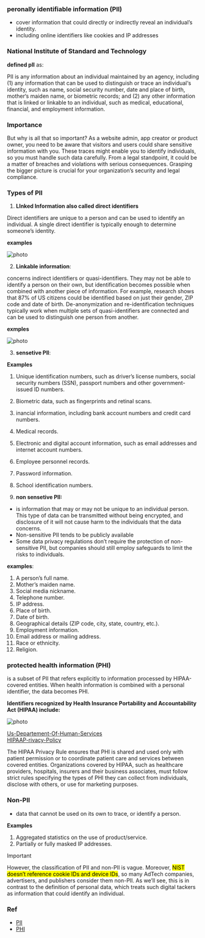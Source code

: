 ### peronally identifiable information (PII)

-  cover information that could directly or indirectly reveal an individual’s identity.
- including online identifiers like cookies and IP addresses

### National Institute of Standard and Technology

**defined pII** as:

PII is any information about an individual maintained by an agency, including (1) any information that can be used to distinguish or trace an individual‘s identity, such as name, social security number, date and place of birth, mother‘s maiden name, or biometric records; and (2) any other information that is linked or linkable to an individual, such as medical, educational, financial, and employment information.

### Importance

But why is all that so important? As a website admin, app creator or product owner, you need to be aware that visitors and users could share sensitive information with you. These traces might enable you to identify individuals, so you must handle such data carefully. From a legal standpoint, it could be a matter of breaches and violations with serious consequences. Grasping the bigger picture is crucial for your organization’s security and legal compliance.

### Types of PII

1. **LInked Information also called direct identifiers**

Direct identifiers are unique to a person and can be used to identify an individual. A single direct identifier is typically enough to determine someone’s identity.

**examples**

![photo](https://piwik.pro/wp-content/uploads/2020/10/PII_vs_personal_data_Diagram_1-1536x1164.png)

2. **Linkable information**:

concerns indirect identifiers or quasi-identifiers. They may not be able to identify a person on their own, but identification becomes possible when combined with another piece of information. For example, research shows that 87% of US citizens could be identified based on just their gender, ZIP code and date of birth. De-anonymization and re-identification techniques typically work when multiple sets of quasi-identifiers are connected and can be used to distinguish one person from another.

**exmples**

![photo](https://piwik.pro/wp-content/uploads/2020/10/PII_vs_personal_data_Diagram_2-1536x826.png)

3. **sensetive PII**:

**Examples**

1. Unique identification numbers, such as driver’s license numbers, social security numbers (SSN), passport numbers and other government-issued ID numbers.
2. Biometric data, such as fingerprints and retinal scans.
3. inancial information, including bank account numbers and credit card numbers.
4. Medical records.
5. Electronic and digital account information, such as email addresses and internet account numbers.
6. Employee personnel records.
7. Password information.
8. School identification numbers.

4. **non sensetive PII:**
- is information that may or may not be unique to an individual person. This type of data can be transmitted without being encrypted, and disclosure of it will not cause harm to the individuals that the data concerns.
- Non-sensitive PII tends to be publicly available
- Some data privacy regulations don’t require the protection of non-sensitive PII, but companies should still employ safeguards to limit the risks to individuals. 

**examples**:

1. A person’s full name.
2. Mother’s maiden name.
3. Social media nickname.
4. Telephone number.
5. IP address.
6. Place of birth.
7. Date of birth.
8. Geographical details (ZIP code, city, state, country, etc.).
9. Employment information.
10. Email address or mailing address.
11. Race or ethnicity.
12. Religion.

### protected health information (PHI)

is a subset of PII that refers explicitly to information processed by HIPAA-covered entities. When health information is combined with a personal identifier, the data becomes PHI.

**Identifiers recognized by Health Insurance Portability and Accountability Act (HIPAA) include:**

![photo](https://piwik.pro/wp-content/uploads/2020/10/PII_vs_personal_data_Diagram_3-1536x1496.png)

[Us-Departement-Of-Human-Services](https://www.hhs.gov/hipaa/index.html)\
[HIPAAP-rivacy-Policy](https://www.hhs.gov/sites/default/files/ocr/privacy/hipaa/administrative/combined/hipaa-simplification-201303.pdf)

The HIPAA Privacy Rule ensures that PHI is shared and used only with patient permission or to coordinate patient care and services between covered entities. Organizations covered by HIPAA, such as healthcare providers, hospitals, insurers and their business associates, must follow strict rules specifying the types of PHI they can collect from individuals, disclose with others, or use for marketing purposes.

### Non-PII

- data that cannot be used on its own to trace, or identify a person.

**Examples**
1. Aggregated statistics on the use of product/service.
2. Partially or fully masked IP addresses.

>[!IMPORTANT]
> However, the classification of PII and non-PII is vague. Moreover, <mark>NIST doesn’t reference cookie IDs and device IDs</mark>, so many AdTech companies, advertisers, and publishers consider them non-PII. As we’ll see, this is in contrast to the definition of personal data, which treats such digital tackers as information that could identify an individual.

### Ref
- [PII](https://piwik.pro/blog/what-is-pii-personal-data/)
- [PHI](https://piwik.pro/glossary/protected-health-information-phi/)